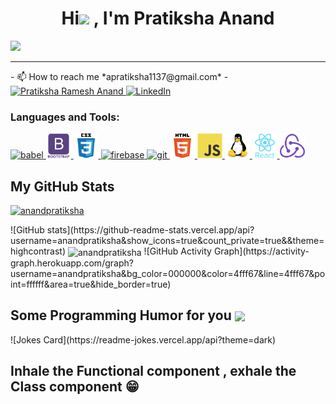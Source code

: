 <h1 align="center">Hi<img src="https://raw.githubusercontent.com/MartinHeinz/MartinHeinz/master/wave.gif" width="30px"> , I'm Pratiksha Anand</h1>
 <img src="https://64.media.tumblr.com/762e40897d93618393867de1fa19f162/tumblr_n1g3mwPVEP1qdezf9o1_500.gifv" width="250" /> <hr>
- 📫 How to reach me *apratiksha1137@gmail.com*
-  <a href="https://www.instagram.com/pratiksharameshanand/"><img src="https://img.shields.io/badge/Pratiksharameshanand-E4405F?style=for-the-badge&logo=instagram&logoColor=black" alt="Pratiksha Ramesh Anand" />
 <a href="https://www.linkedin.com/in/pratiksha-anand-496520216"><img src="https://www.google.com/url?sa=i&url=https%3A%2F%2Fpixabay.com%2Fvectors%2Flinked-in-logo-company-editorial-2668700%2F&psig=AOvVaw3xIdHk8VmjVUwIfX9u3158&ust=1626191767750000&source=images&cd=vfe&ved=0CAoQjRxqFwoTCIiUnMny3fECFQAAAAAdAAAAABAD" alt="LinkedIn"/></a>
 <h3 align="left">Languages and Tools:</h3>
 <p align="left"> 
 <a href="https://babeljs.io/" target="_blank"><img src="https://www.vectorlogo.zone/logos/babeljs/babeljs-icon.svg" alt="babel" width="40" height="40"/> </a>  
  <a href="https://getbootstrap.com" target="_blank"> <img src="https://raw.githubusercontent.com/devicons/devicon/master/icons/bootstrap/bootstrap-plain-wordmark.svg" alt="bootstrap" width="40" height="40"/> </a> 
  <a href="https://www.w3schools.com/css/" target="_blank"> <img src="https://raw.githubusercontent.com/devicons/devicon/master/icons/css3/css3-original-wordmark.svg" alt="css3" width="40" height="40"/> </a> 
  <a href="https://firebase.google.com/" target="_blank"> <img src="https://www.vectorlogo.zone/logos/firebase/firebase-icon.svg" alt="firebase" width="40" height="40"/> </a>
  <a href="https://git-scm.com/" target="_blank"> <img src="https://www.vectorlogo.zone/logos/git-scm/git-scm-icon.svg" alt="git" width="40" height="40"/> </a> 
  <a href="https://www.w3.org/html/" target="_blank"> <img src="https://raw.githubusercontent.com/devicons/devicon/master/icons/html5/html5-original-wordmark.svg" alt="html5" width="40" height="40"/> </a> 
  <a href="https://developer.mozilla.org/en-US/docs/Web/JavaScript" target="_blank"> <img src="https://raw.githubusercontent.com/devicons/devicon/master/icons/javascript/javascript-original.svg" alt="javascript" width="40" height="40"/> </a> 
  <a href="https://www.linux.org/" target="_blank"> <img src="https://raw.githubusercontent.com/devicons/devicon/master/icons/linux/linux-original.svg" alt="linux" width="40" height="40"/> </a>
 <a href="https://reactjs.org/" target="_blank"> <img src="https://raw.githubusercontent.com/devicons/devicon/master/icons/react/react-original-wordmark.svg" alt="react" width="40" height="40"/> </a>
 <a href="https://redux.js.org" target="_blank"> <img src="https://raw.githubusercontent.com/devicons/devicon/master/icons/redux/redux-original.svg" alt="redux" width="40" height="40"/> </a>
<h2> My GitHub Stats </h2>
<p align="left"> <a href="https://github.com/anandpratiksha"><img src="https://github-profile-trophy.vercel.app/?username=anandpratiksha&theme=onedark" alt="anandpratiksha" /></a> </p>
![GitHub stats](https://github-readme-stats.vercel.app/api?username=anandpratiksha&show_icons=true&count_private=true&&theme=highcontrast)  
 <span><img align="center" src="https://github-readme-streak-stats.herokuapp.com/?user=anandpratiksha&theme=highcontrast" alt="anandpratiksha" /></span>
![GitHub Activity Graph](https://activity-graph.herokuapp.com/graph?username=anandpratiksha&bg_color=000000&color=4fff67&line=4fff67&point=ffffff&area=true&hide_border=true)  
<h2> Some Programming Humor for you <img align ='center' src='https://media2.giphy.com/media/UQDSBzfyiBKvgFcSTw/giphy.gif?cid=ecf05e47p3cd513axbek3f56ti3jzizq8hincw20jauyyfyw&rid=giphy.gif' width = '75px'></h2>
![Jokes Card](https://readme-jokes.vercel.app/api?theme=dark)
 <h2>Inhale the Functional component , exhale the Class component 😁</h2>
